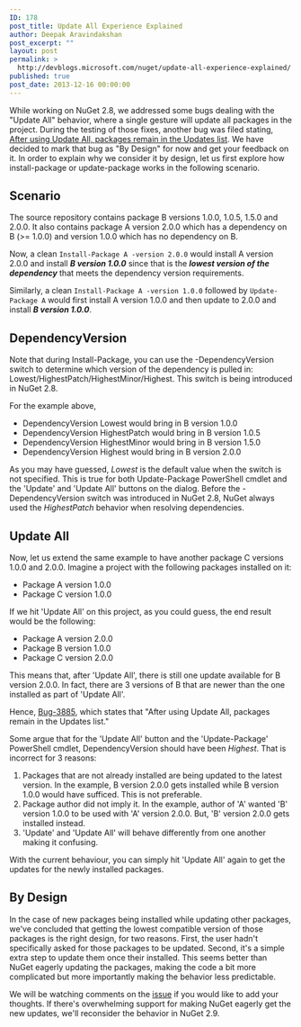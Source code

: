 ```yaml
---
ID: 178
post_title: Update All Experience Explained
author: Deepak Aravindakshan
post_excerpt: ""
layout: post
permalink: >
  http://devblogs.microsoft.com/nuget/update-all-experience-explained/
published: true
post_date: 2013-12-16 00:00:00
---
```

While working on NuGet 2.8, we addressed some bugs dealing with the "Update All" behavior, where a single gesture will update all packages in the project. During the testing of those fixes, another bug was filed stating, [After using Update All, packages remain in the Updates list][1]. We have decided to mark that bug as "By Design" for now and get your feedback on it. In order to explain why we consider it by design, let us first explore how install-package or update-package works in the following scenario.

## Scenario

The source repository contains package B versions 1.0.0, 1.0.5, 1.5.0 and 2.0.0. It also contains package A version 2.0.0 which has a dependency on B (>= 1.0.0) and version 1.0.0 which has no dependency on B.

Now, a clean `Install-Package A -version 2.0.0` would install A version 2.0.0 and install ***B version 1.0.0*** since that is the ***lowest version of the dependency*** that meets the dependency version requirements.

Similarly, a clean `Install-Package A -version 1.0.0` followed by `Update-Package A` would first install A version 1.0.0 and then update to 2.0.0 and install ***B version 1.0.0***.

## DependencyVersion

Note that during Install-Package, you can use the -DependencyVersion switch to determine which version of the dependency is pulled in: Lowest/HighestPatch/HighestMinor/Highest. This switch is being introduced in NuGet 2.8.

For the example above,

*   DependencyVersion Lowest would bring in B version 1.0.0
*   DependencyVersion HighestPatch would bring in B version 1.0.5
*   DependencyVersion HighestMinor would bring in B version 1.5.0
*   DependencyVersion Highest would bring in B version 2.0.0

As you may have guessed, *Lowest* is the default value when the switch is not specified. This is true for both Update-Package PowerShell cmdlet and the 'Update' and 'Update All' buttons on the dialog. Before the -DependencyVersion switch was introduced in NuGet 2.8, NuGet always used the *HighestPatch* behavior when resolving dependencies.

## Update All

Now, let us extend the same example to have another package C versions 1.0.0 and 2.0.0. Imagine a project with the following packages installed on it:

*   Package A version 1.0.0
*   Package C version 1.0.0

If we hit 'Update All' on this project, as you could guess, the end result would be the following:

*   Package A version 2.0.0
*   Package B version 1.0.0
*   Package C version 2.0.0

This means that, after 'Update All', there is still one update available for B version 2.0.0. In fact, there are 3 versions of B that are newer than the one installed as part of 'Update All'.

Hence, [Bug-3885][1], which states that "After using Update All, packages remain in the Updates list."

Some argue that for the 'Update All' button and the 'Update-Package' PowerShell cmdlet, DependencyVersion should have been *Highest*. That is incorrect for 3 reasons:

1.  Packages that are not already installed are being updated to the latest version. In the example, B version 2.0.0 gets installed while B version 1.0.0 would have sufficed. This is not preferable.
2.  Package author did not imply it. In the example, author of 'A' wanted 'B' version 1.0.0 to be used with 'A' version 2.0.0. But, 'B' version 2.0.0 gets installed instead.
3.  'Update' and 'Update All' will behave differently from one another making it confusing.

With the current behaviour, you can simply hit 'Update All' again to get the updates for the newly installed packages.

## By Design

In the case of new packages being installed while updating other packages, we've concluded that getting the lowest compatible version of those packages is the right design, for two reasons. First, the user hadn't specifically asked for those packages to be updated. Second, it's a simple extra step to update them once their installed. This seems better than NuGet eagerly updating the packages, making the code a bit more complicated but more importantly making the behavior less predictable.

We will be watching comments on the [issue][2] if you would like to add your thoughts. If there's overwhelming support for making NuGet eagerly get the new updates, we'll reconsider the behavior in NuGet 2.9.

 [1]: http://nuget.codeplex.com/workitem/3885 "Bug-3885"
 [2]: https://nuget.codeplex.com/workitem/3885